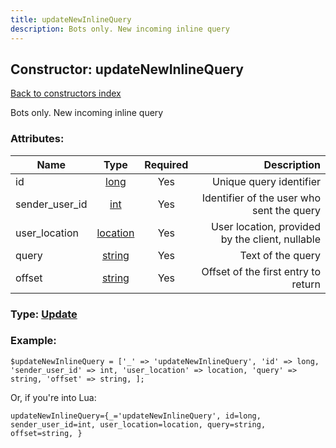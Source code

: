 ```yaml
---
title: updateNewInlineQuery
description: Bots only. New incoming inline query
---
```

## Constructor: updateNewInlineQuery  
[Back to constructors index](index.md)



Bots only. New incoming inline query

### Attributes:

| Name     |    Type       | Required | Description |
|----------|:-------------:|:--------:|------------:|
|id|[long](../types/long.md) | Yes|Unique query identifier|
|sender\_user\_id|[int](../types/int.md) | Yes|Identifier of the user who sent the query|
|user\_location|[location](../types/location.md) | Yes|User location, provided by the client, nullable|
|query|[string](../types/string.md) | Yes|Text of the query|
|offset|[string](../types/string.md) | Yes|Offset of the first entry to return|



### Type: [Update](../types/Update.md)


### Example:

```
$updateNewInlineQuery = ['_' => 'updateNewInlineQuery', 'id' => long, 'sender_user_id' => int, 'user_location' => location, 'query' => string, 'offset' => string, ];
```  

Or, if you're into Lua:  


```
updateNewInlineQuery={_='updateNewInlineQuery', id=long, sender_user_id=int, user_location=location, query=string, offset=string, }

```


